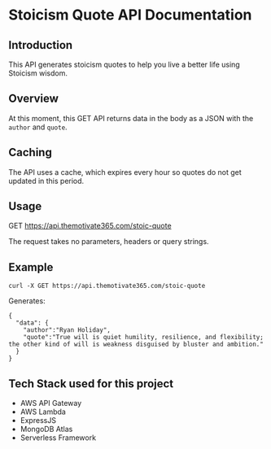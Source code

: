 # Stoicism Quote API Documentation

## Introduction
This API generates stoicism quotes to help you live a better life using Stoicism wisdom.

## Overview
At this moment, this GET API returns data in the body as a JSON with the `author` and `quote`.

## Caching
The API uses a cache, which expires every hour so quotes do not get updated in this period.

## Usage
GET https://api.themotivate365.com/stoic-quote

The request takes no parameters, headers or query strings.

## Example
`curl -X GET https://api.themotivate365.com/stoic-quote`

Generates:
```
{
  "data": {
    "author":"Ryan Holiday",
    "quote":"True will is quiet humility, resilience, and flexibility; the other kind of will is weakness disguised by bluster and ambition."
  }
}
```

## Tech Stack used for this project
- AWS API Gateway
- AWS Lambda
- ExpressJS
- MongoDB Atlas
- Serverless Framework